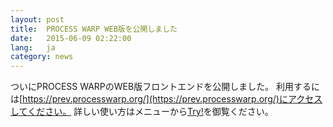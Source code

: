 ```yaml
---
layout: post
title:  PROCESS WARP WEB版を公開しました
date:   2015-06-09 02:22:00
lang:   ja
category: news
---
```


ついにPROCESS WARPのWEB版フロントエンドを公開しました。
利用するには[https://prev.processwarp.org/](https://prev.processwarp.org/)にアクセスしてください。
詳しい使い方はメニューから[Try!](/ja/try/)を御覧ください。
